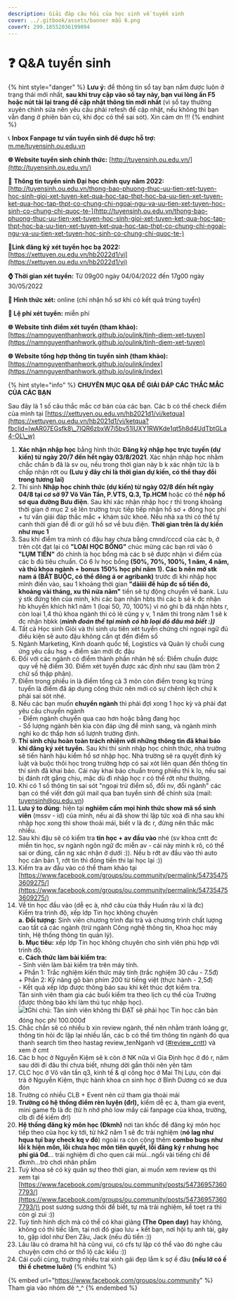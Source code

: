 ```yaml
---
description: Giải đáp câu hỏi của học sinh về tuyển sinh
cover: ../.gitbook/assets/banner mẫu 6.png
coverY: 299.18552036199094
---
```


# ❓ Q\&A tuyển sinh

{% hint style="danger" %}
**Lưu ý:** để thông tin sổ tay bạn nắm được luôn ở trạng thái mới nhất, **sau khi truy cập vào sổ tay này, bạn vui lòng ấn F5 hoặc nút tải lại trang để cập nhật thông tin mới nhất** (vì sổ tay thường xuyên chỉnh sửa nên yêu cầu phải refesh để cập nhật, nếu không thì bạn vẫn đang ở phiên bản cũ, khi đọc có thể sai sót). Xin cảm ơn !!!
{% endhint %}

📞 **Inbox Fanpage tư vấn tuyển sinh để được hỗ trợ:** [m.me/tuyensinh.ou.edu.vn](https://m.me/tuyensinh.ou.edu.vn)

**🌐 Website tuyển sinh chính thức:** [http://tuyensinh.ou.edu.vn/](http://tuyensinh.ou.edu.vn/)

🔗 **Thông tin tuyển sinh Đại học chính quy năm 2022:** [http://tuyensinh.ou.edu.vn/thong-bao-phuong-thuc-uu-tien-xet-tuyen-hoc-sinh-gioi-xet-tuyen-ket-qua-hoc-tap-thpt-hoc-ba-uu-tien-xet-tuyen-ket-qua-hoc-tap-thpt-co-chung-chi-ngoai-ngu-va-uu-tien-xet-tuyen-hoc-sinh-co-chung-chi-quoc-te-](http://tuyensinh.ou.edu.vn/thong-bao-phuong-thuc-uu-tien-xet-tuyen-hoc-sinh-gioi-xet-tuyen-ket-qua-hoc-tap-thpt-hoc-ba-uu-tien-xet-tuyen-ket-qua-hoc-tap-thpt-co-chung-chi-ngoai-ngu-va-uu-tien-xet-tuyen-hoc-sinh-co-chung-chi-quoc-te-)

🔗**Link đăng ký xét tuyển học bạ 2022:** [https://xettuyen.ou.edu.vn/hb2022d1/vi](https://xettuyen.ou.edu.vn/hb2022d1/vi)

**⌚ Thời gian xét tuyển:** Từ 09g00 ngày 04/04/2022 đến 17g00 ngày 30/05/2022&#x20;

**📌 Hình thức xét:** online (chỉ nhận hồ sơ khi có kết quả trúng tuyển)

**📌 Lệ phí xét tuyển:** miễn phí

**🌐** **Website tính điểm xét tuyển (tham khảo):** [https://namnguyenthanhwork.github.io/oulink/tinh-diem-xet-tuyen](https://namnguyenthanhwork.github.io/oulink/tinh-diem-xet-tuyen)

**🌐** **Website tổng hợp thông tin tuyển sinh (tham khảo):** [https://namnguyenthanhwork.github.io/oulink/index](https://namnguyenthanhwork.github.io/oulink/index)

{% hint style="info" %}
**CHUYÊN MỤC Q\&A ĐỂ GIẢI ĐÁP CÁC THẮC MẮC CỦA CÁC BẠN**

Sau đây là 1 số câu thắc mắc cơ bản của các bạn. Các b có thể check điểm của mình tại [https://xettuyen.ou.edu.vn/hb2021d1/vi/ketqua](https://xettuyen.ou.edu.vn/hb2021d1/vi/ketqua?fbclid=IwAR07EGsfk8\_7IQR6zbxW7i5bv51lUXY1RWKde1qt5h8d4UdTbtGLa4-OL\_w)

1. **Xác nhận nhập học** bằng hình thức **Đăng ký nhập học trực tuyến (dự kiến) từ ngày 20/7 đến hết ngày 03/8/2021**. Xác nhận nhập học nhằm chắc chắn b đã là sv ou, nếu trong thời gian này b k xác nhận tức là b chấp nhận rớt ou **(Lưu ý đây chỉ là thời gian dự kiến, có thể thay đổi trong tương lai)**
2. Thí sinh **Nhập học chính thức (dự kiến) từ ngày 02/8 đến hết ngày 04/8 tại cơ sở 97 Võ Văn Tần, P.VTS, Q.3, Tp.HCM** hoặc có thể **nộp hồ sơ qua đường Bưu điện**. Sau khi xác nhận nhập học r thì trong khoảng thời gian ở mục 2 sẽ lên trường trực tiếp tiếp nhận hồ sơ + đóng học phí + tư vấn giải đáp thắc mắc + khám sức khoẻ. Nếu nhà xa thì có thể tự canh thời gian để đi or gửi hồ sơ về bưu điện. **Thời gian trên là dự kiến như mục 1**
3. Sau khi điểm tra mình có đậu hay chưa bằng cmnd/cccd của các b, ở trên cột đạt lại có **"LOẠI HỌC BỔNG"** chúc mừng các bạn rơi vào ô **"LỤM TIỀN"** đó chính là học bổng mà các b sẽ được nhận vì điểm của các b đủ tiêu chuẩn. Có 6 lv học bổng **(50%, 70%, 100%, 1 năm, 4 năm, và thủ khoa ngành + bonus 150% học phí năm 1). Các b nên mở stk nam á (BẮT BUỘC, có thể đông á or agribank)** trước đi khi nhập học mình điền vào, sau 1 khoảng thời gian **"dàiiii để húp đc số tiền đó, khoảng vài tháng, xu thì nửa năm"** tiền sẽ tự động chuyển về bank. Lưu ý stk đứng tên của mình, khi các bạn nhận hbts thì các b sẽ k đc nhận hb khuyến khích hk1 năm 1 (loại 50, 70, 100%) vì nó ghi b đã nhận hbts r, còn loại 1,4 thủ khoa ngành thì có lẽ cũng y v, 1 năm thì trong năm 1 sẽ k đc nhận hbkk (_**mình đoán thế tại mình có hb loại đó đâu mà biết :))**_
4. Tất cả Học sinh Giỏi và thí sinh ưu tiên xét tuyển chứng chỉ ngoại ngữ đủ điều kiện sẽ auto đậu không cần qt đến điểm số
5. Ngành Marketing, Kinh doanh quốc tế, Logistics và Quản lý chuỗi cung ứng yêu cầu hsg + điểm sàn mới đc đậu
6. Đối với các ngành có điểm thành phần nhân hệ số: Điểm chuẩn được quy về hệ điểm 30. Điểm xét tuyển được xác định như sau (làm tròn 2 chữ số thập phân).
7. Điểm trong phiếu in là điểm tổng cả 3 môn còn điểm trong kq trúng tuyển là điểm đã áp dụng công thức nên mới có sự chênh lệch chứ k phải sai sót nhé.
8. Nếu các bạn muốn **chuyển ngành** thì phải đợi xong 1 học kỳ và phải đạt yêu cầu chuyển ngành\
   \- Điểm ngành chuyển qua cao hơn hoặc bằng đang học\
   \- Số lượng ngành bên kia còn đáp ứng để mình sang, và ngành mình nghỉ ko dc thấp hơn số lượnh trường định.
9. **Thí sinh chịu hoàn toàn trách nhiệm với những thông tin đã khai báo khi đăng ký xét tuyển.** Sau khi thí sinh nhập học chính thức, nhà trường sẽ tiến hành hậu kiểm hồ sơ nhập học. Nhà trường sẽ ra quyết định kỷ luật và buộc thôi học trong trường hợp có sai xót liên quan đến thông tin thí sinh đã khai báo. Cái này khai báo chuẩn trong phiếu thì k lo, nếu sai bị đánh rớt gắng chịu, mặc dù đi nhập học r có thể rớt như thường.
10. Khi có 1 số thông tin sai sót "ngoại trừ điểm số, đổi nv, đổi ngành" các bạn có thể viết đơn gửi mail qua ban tuyển sinh để chỉnh sửa (mail: tuyensinh@ou.edu.vn)
11. **Lưu ý to đùng**: hiện tại **nghiêm cấm mọi hình thức show mã số sinh viên** (mssv - id) của mình, nếu ai đã show thì lập tức xoá đi nha sau khi nhập học xong thì show thoải mái, biết v là đc r, đừng nên thắc mắc nhiều.
12. Sau khi đậu sẽ có kiểm tra **tin học + av đầu vào** nhé (sv khoa cntt đc miễn tin học, sv ngành ngôn ngữ đc miễn av - cái này mình k rõ, có thể sai or đúng, cần ng xác nhận ở dưới :)). Nếu b rớt av đầu vào thì auto học căn bản 1, rớt tin thì đóng tiền thi lại học lại :))
13. Kiểm tra av đầu vào có thể tham khảo tại [https://www.facebook.com/groups/ou.community/permalink/547354753609275/](https://www.facebook.com/groups/ou.community/permalink/547354753609275/)
14. Về tin học đầu vào (dễ ẹc à, nhớ câu của thầy Huấn râu xì là đc)\
    Kiểm tra trình độ, xếp lớp Tin học không chuyên\
    **a. Đối tượng:** Sinh viên chương trình đại trà và chương trình chất lượng cao tất cả các ngành (trừ ngành Công nghệ thông tin, Khoa học máy tính, Hệ thống thông tin quản lý).\
    **b. Mục tiêu:** xếp lớp Tin học không chuyên cho sinh viên phù hợp với trình độ.\
    **c. Cách thức làm bài kiểm tra:**\
    \- Sinh viên làm bài kiểm tra trên máy tính.\
    \+ Phần 1: Trắc nghiệm kiến thức máy tính (trắc nghiệm 30 câu - 7.5đ)\
    \+ Phần 2: Kỹ năng gõ bàn phím 200 từ tiếng việt (thực hành - 2,5đ)\
    \- Kết quả xếp lớp được thông báo sau khi kết thúc đợt kiểm tra.\
    Tân sinh viên tham gia các buổi kiểm tra theo lịch cụ thể của Trường (được thông báo khi làm thủ tục nhập học).\
    ![❗️](https://static.xx.fbcdn.net/images/emoji.php/v9/td7/1.5/16/2757.png)Ghi chú: Tân sinh viên không thi ĐẠT sẽ phải học Tin học căn bản đóng học phí 100.000đ
15. Chắc chắn sẽ có nhiều b xin review ngành, thế nên nhằm tránh loãng gr, thông tin hỏi đc lặp lại nhiều lần, các b có thể tìm thông tin ngành đó qua thanh search tìm theo hastag review\_tenNganh vd ([#review\_cntt](https://www.facebook.com/hashtag/review\_cntt?\_\_eep\_\_=6&\_\_gid\_\_=1021019474981327&\_\_cft\_\_\[0]=AZWFGHw9N5oVPz\_hGgAEehH0k9QfvIoGxe\_hZmieiBWfZNwB1sXoEL6Kt\_gnvtqzglKEs1i989b\_85AZDGj404Q\_OmP-c9Wt1S7kYclvq9Y30e69RSvl-F6RH3OjzYeobEM&\_\_tn\_\_=\*NK-R)) và xem ở cmt
16. Các b học ở Nguyễn Kiệm sẽ k còn ở NK nữa vì Gia Định học ở đó r, năm sau dời đi đâu thì chưa biết, nhưng dời gần thôi nên yên tâm
17. CLC học ở Võ văn tần q3, kinh tế & ql công học ở Mai Thị Lựu, còn đại trà ở Nguyễn Kiệm, thực hành khoa cn sinh học ở Bình Dương có xe đưa đón
18. Trường có nhiều CLB + Event nên cứ tham gia thoải mái
19. **Trường có hệ thống điểm rèn luyện (đrl),** kiếm dễ ẹc à, tham gia event, mini game fb là đc (từ h nhớ phò low mấy cái fanpage của khoa, trường, clb đi để kiếm đrl)
20. **Hệ thống đăng ký môn học (Đkmh)** nơi tàn khốc để đăng ký môn học tiếp theo của học kỳ tới, từ hk2 năm 1 sẽ đc trải nghiệm (**nó lag như hqua tụi bay check kq v đó**) ngoài ra còn cộng thêm **combo bugs như lỗi k hiện môn, lỗi chưa học môn tiên quyết, lỗi đăng ký r nhưng học phí giá 0đ.**.. trải nghiệm đi cho quen cái mùi...ngồi vài tiếng chỉ để đkmh...trò chơi nhân phẩm
21. Tuỳ khoa sẽ có kỳ quân sự theo thời gian, ai muốn xem review qs thì xem tại [https://www.facebook.com/groups/ou.community/posts/547369573607793/](https://www.facebook.com/groups/ou.community/posts/547369573607793/)\
    post sương sương thôi để biết, tự mà trải nghiệm, kể toẹt ra thì còn gì zui :))
22. Tuỳ tình hình dịch mà có thể có khai giảng **(The Open day)** hay không, không có thì tiếc lắm, tại nơi đó giao lưu + kết bạn, nơi hội tụ anh tài, gáy to, gặp idol như Đen Zâu, Jack (nếu đủ tiền :))
23. Lâu lâu có drama hít hà cũng vui, có cfs tự lập có thể vào đó nghe câu chuyện cơm chó or thổ lộ các kiểu :))
24. Cái cuối cùng, trường nhiều trai xinh gái đẹp lắm k sợ ế đâu **(nếu lỡ có ế thì ế chetme luôn)**
{% endhint %}

{% embed url="https://www.facebook.com/groups/ou.community" %}
Tham gia vào nhóm đê ^\_^
{% endembed %}
